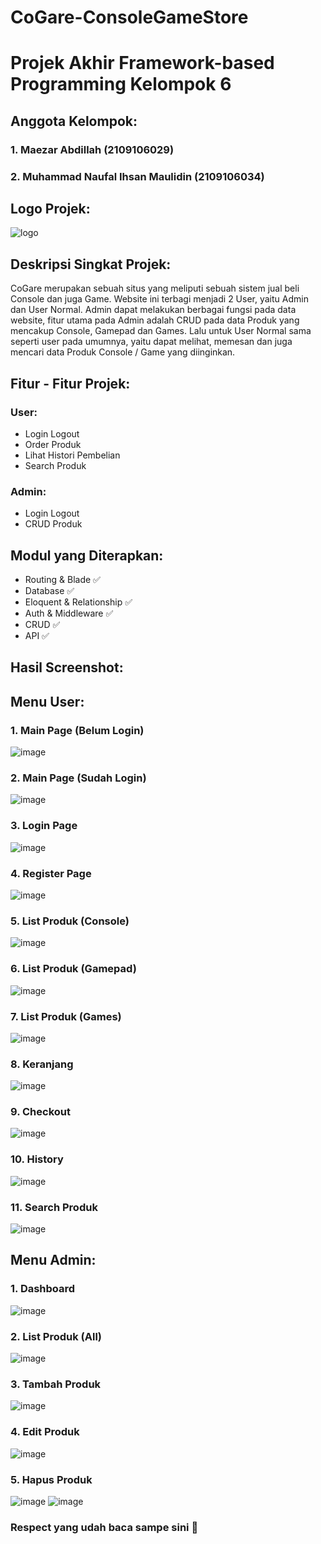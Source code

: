 # CoGare-ConsoleGameStore
# Projek Akhir Framework-based Programming Kelompok 6

##
## Anggota Kelompok:
### 1. Maezar Abdillah (2109106029)
### 2. Muhammad Naufal Ihsan Maulidin (2109106034)

##
## Logo Projek:
![logo](https://github.com/nafxyy/CoGare-ConsoleGameStore/assets/92091542/9b011352-8240-420a-948f-b459203b895d)

##
## Deskripsi Singkat Projek:
CoGare merupakan sebuah situs yang meliputi sebuah sistem jual beli Console dan juga Game. Website ini terbagi menjadi 2 User, yaitu Admin dan User Normal.
Admin dapat melakukan berbagai fungsi pada data website, fitur utama pada Admin adalah CRUD pada data Produk yang mencakup Console, Gamepad dan Games.
Lalu untuk User Normal sama seperti user pada umumnya, yaitu dapat melihat, memesan dan juga mencari data Produk Console / Game yang diinginkan.

##
## Fitur - Fitur Projek:
### User:
- Login Logout
- Order Produk
- Lihat Histori Pembelian
- Search Produk

### Admin:
- Login Logout
- CRUD Produk

##
## Modul yang Diterapkan:
- Routing & Blade :white_check_mark:
- Database :white_check_mark:
- Eloquent & Relationship :white_check_mark:
- Auth & Middleware :white_check_mark:
- CRUD :white_check_mark:
- API :white_check_mark:

##
## Hasil Screenshot:
## Menu User:
### 1. Main Page (Belum Login)
![image](https://github.com/nafxyy/CoGare-ConsoleGameStore/assets/92091542/5bf26de0-5360-4fa2-938b-f23394faba7c)
### 2. Main Page (Sudah Login)
![image](https://github.com/nafxyy/CoGare-ConsoleGameStore/assets/92091542/b45ecf0a-2b8e-480e-bf39-6a7ad4f6326d)
### 3. Login Page
![image](https://github.com/nafxyy/CoGare-ConsoleGameStore/assets/92091542/90186e31-a598-474e-827d-91957d74bc66)
### 4. Register Page
![image](https://github.com/nafxyy/CoGare-ConsoleGameStore/assets/92091542/39d68610-abac-45b0-94e0-d851f9f0a28e)
### 5. List Produk (Console)
![image](https://github.com/nafxyy/CoGare-ConsoleGameStore/assets/92091542/18da1cb9-b99d-4ffb-93d4-5029503c51ea)
### 6. List Produk (Gamepad)
![image](https://github.com/nafxyy/CoGare-ConsoleGameStore/assets/92091542/c42b86af-bcfa-48dd-92fd-61c303e77573)
### 7. List Produk (Games)
![image](https://github.com/nafxyy/CoGare-ConsoleGameStore/assets/92091542/c8fb98ac-2270-4645-ad87-3975a3521ed5)
### 8. Keranjang
![image](https://github.com/nafxyy/CoGare-ConsoleGameStore/assets/92091542/e41cd7f7-5f0e-4fac-9d17-0639cfd30fb1)
### 9. Checkout
![image](https://github.com/nafxyy/CoGare-ConsoleGameStore/assets/92091542/08b109ce-12c0-472d-a7b4-e6c1bbdbc12e)
### 10. History
![image](https://github.com/nafxyy/CoGare-ConsoleGameStore/assets/92091542/bee9f992-74f0-40a3-a618-5f8072ec1577)
### 11. Search Produk
![image](https://github.com/nafxyy/CoGare-ConsoleGameStore/assets/92091542/b86e3852-5eee-45ab-bfe3-d7ee2bed4d7f)

##
## Menu Admin:
### 1. Dashboard
![image](https://github.com/nafxyy/CoGare-ConsoleGameStore/assets/92091542/3d30324d-7a57-464b-bf26-b2ea8664766e)
### 2. List Produk (All)
![image](https://github.com/nafxyy/CoGare-ConsoleGameStore/assets/92091542/1c520ba0-10cd-4be9-92e7-8c9cf55e6305)
### 3. Tambah Produk
![image](https://github.com/nafxyy/CoGare-ConsoleGameStore/assets/92091542/55da8b64-22f0-4d42-8018-5ca4daa8f73f)
### 4. Edit Produk
![image](https://github.com/nafxyy/CoGare-ConsoleGameStore/assets/92091542/0bb8e459-92b7-4269-9738-166af4a26cd8)
### 5. Hapus Produk
![image](https://github.com/nafxyy/CoGare-ConsoleGameStore/assets/92091542/a16c4e0e-dcfe-4cd5-be1e-ea127a59f6fb)
![image](https://github.com/nafxyy/CoGare-ConsoleGameStore/assets/92091542/331f03a2-5406-4f8a-935b-df279eb040c5)

### Respect yang udah baca sampe sini :punch:

